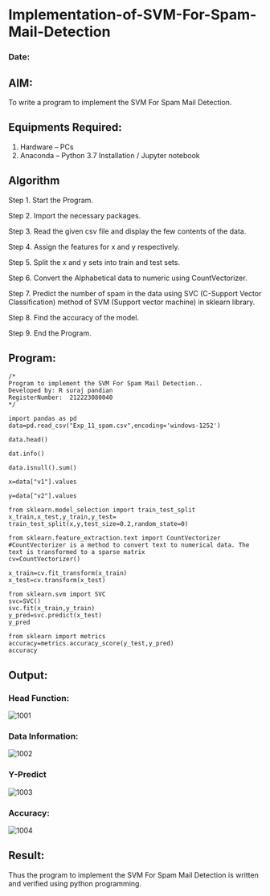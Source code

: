 # Implementation-of-SVM-For-Spam-Mail-Detection
### Date:
## AIM:
To write a program to implement the SVM For Spam Mail Detection.

## Equipments Required:
1. Hardware – PCs
2. Anaconda – Python 3.7 Installation / Jupyter notebook

## Algorithm
Step 1. Start the Program.

Step 2. Import the necessary packages.

Step 3. Read the given csv file and display the few contents of the data.

Step 4. Assign the features for x and y respectively.

Step 5. Split the x and y sets into train and test sets.

Step 6. Convert the Alphabetical data to numeric using CountVectorizer.

Step 7. Predict the number of spam in the data using SVC (C-Support Vector Classification) method of SVM (Support vector machine) in sklearn library.

Step 8. Find the accuracy of the model.

Step 9. End the Program.
## Program:
```
/*
Program to implement the SVM For Spam Mail Detection..
Developed by: R suraj pandian
RegisterNumber:  212223080040
*/

import pandas as pd
data=pd.read_csv("Exp_11_spam.csv",encoding='windows-1252')

data.head()

dat.info()

data.isnull().sum()

x=data["v1"].values

y=data["v2"].values

from sklearn.model_selection import train_test_split
x_train,x_test,y_train,y_test= train_test_split(x,y,test_size=0.2,random_state=0)

from sklearn.feature_extraction.text import CountVectorizer
#CountVectorizer is a method to convert text to numerical data. The text is transformed to a sparse matrix
cv=CountVectorizer()

x_train=cv.fit_transform(x_train)
x_test=cv.transform(x_test)

from sklearn.svm import SVC
svc=SVC()
svc.fit(x_train,y_train)
y_pred=svc.predict(x_test)
y_pred

from sklearn import metrics
accuracy=metrics.accuracy_score(y_test,y_pred)
accuracy
```

## Output:
### Head Function:
![1001](https://github.com/user-attachments/assets/06c9028e-91a4-4276-a910-31adf421c47e)


### Data Information:
![1002](https://github.com/user-attachments/assets/8afa097e-71f5-4975-b9eb-c15960f5b983)

### Y-Predict
![1003](https://github.com/user-attachments/assets/07b8b82b-aeb9-4a4c-a71b-959df2bc69b3)

### Accuracy:
![1004](https://github.com/user-attachments/assets/bebfeb03-4185-4135-8ed8-b86370050662)


## Result:
Thus the program to implement the SVM For Spam Mail Detection is written and verified using python programming.
